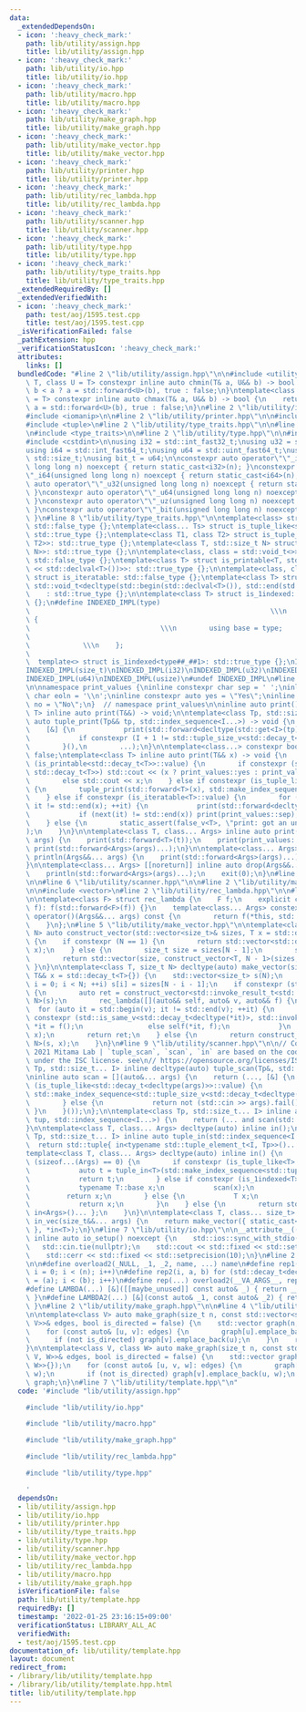 ```yaml
---
data:
  _extendedDependsOn:
  - icon: ':heavy_check_mark:'
    path: lib/utility/assign.hpp
    title: lib/utility/assign.hpp
  - icon: ':heavy_check_mark:'
    path: lib/utility/io.hpp
    title: lib/utility/io.hpp
  - icon: ':heavy_check_mark:'
    path: lib/utility/macro.hpp
    title: lib/utility/macro.hpp
  - icon: ':heavy_check_mark:'
    path: lib/utility/make_graph.hpp
    title: lib/utility/make_graph.hpp
  - icon: ':heavy_check_mark:'
    path: lib/utility/make_vector.hpp
    title: lib/utility/make_vector.hpp
  - icon: ':heavy_check_mark:'
    path: lib/utility/printer.hpp
    title: lib/utility/printer.hpp
  - icon: ':heavy_check_mark:'
    path: lib/utility/rec_lambda.hpp
    title: lib/utility/rec_lambda.hpp
  - icon: ':heavy_check_mark:'
    path: lib/utility/scanner.hpp
    title: lib/utility/scanner.hpp
  - icon: ':heavy_check_mark:'
    path: lib/utility/type.hpp
    title: lib/utility/type.hpp
  - icon: ':heavy_check_mark:'
    path: lib/utility/type_traits.hpp
    title: lib/utility/type_traits.hpp
  _extendedRequiredBy: []
  _extendedVerifiedWith:
  - icon: ':heavy_check_mark:'
    path: test/aoj/1595.test.cpp
    title: test/aoj/1595.test.cpp
  _isVerificationFailed: false
  _pathExtension: hpp
  _verificationStatusIcon: ':heavy_check_mark:'
  attributes:
    links: []
  bundledCode: "#line 2 \"lib/utility/assign.hpp\"\n\n#include <utility>\n\ntemplate<class\
    \ T, class U = T> constexpr inline auto chmin(T& a, U&& b) -> bool {\n    return\
    \ b < a ? a = std::forward<U>(b), true : false;\n}\ntemplate<class T, class U\
    \ = T> constexpr inline auto chmax(T& a, U&& b) -> bool {\n    return a < b ?\
    \ a = std::forward<U>(b), true : false;\n}\n#line 2 \"lib/utility/io.hpp\"\n\n\
    #include <iomanip>\n\n#line 2 \"lib/utility/printer.hpp\"\n\n#include <iostream>\n\
    #include <tuple>\n#line 2 \"lib/utility/type_traits.hpp\"\n\n#line 5 \"lib/utility/type_traits.hpp\"\
    \n#include <type_traits>\n\n#line 2 \"lib/utility/type.hpp\"\n\n#include <cstddef>\n\
    #include <cstdint>\n\nusing i32 = std::int_fast32_t;\nusing u32 = std::uint_fast32_t;\n\
    using i64 = std::int_fast64_t;\nusing u64 = std::uint_fast64_t;\nusing usize =\
    \ std::size_t;\nusing bit_t = u64;\n\nconstexpr auto operator\"\"_i32(unsigned\
    \ long long n) noexcept { return static_cast<i32>(n); }\nconstexpr auto operator\"\
    \"_i64(unsigned long long n) noexcept { return static_cast<i64>(n); }\nconstexpr\
    \ auto operator\"\"_u32(unsigned long long n) noexcept { return static_cast<u32>(n);\
    \ }\nconstexpr auto operator\"\"_u64(unsigned long long n) noexcept { return static_cast<u64>(n);\
    \ }\nconstexpr auto operator\"\"_uz(unsigned long long n) noexcept { return static_cast<usize>(n);\
    \ }\nconstexpr auto operator\"\"_bit(unsigned long long n) noexcept { return static_cast<bit_t>(n);\
    \ }\n#line 8 \"lib/utility/type_traits.hpp\"\n\ntemplate<class> struct is_tuple_like:\
    \ std::false_type {};\ntemplate<class... Ts> struct is_tuple_like<std::tuple<Ts...>>:\
    \ std::true_type {};\ntemplate<class T1, class T2> struct is_tuple_like<std::pair<T1,\
    \ T2>>: std::true_type {};\ntemplate<class T, std::size_t N> struct is_tuple_like<std::array<T,\
    \ N>>: std::true_type {};\n\ntemplate<class, class = std::void_t<>> struct is_printable:\
    \ std::false_type {};\ntemplate<class T> struct is_printable<T, std::void_t<decltype(std::cout\
    \ << std::declval<T>())>>: std::true_type {};\n\ntemplate<class, class = std::void_t<>>\
    \ struct is_iteratable: std::false_type {};\ntemplate<class T> struct is_iteratable<T,\
    \ std::void_t<decltype(std::begin(std::declval<T>()), std::end(std::declval<T>()))>>\n\
    \    : std::true_type {};\n\ntemplate<class T> struct is_1indexed: std::false_type\
    \ {};\n#define INDEXED_IMPL(type)                                            \
    \                                                           \\\n    struct type##_##1\
    \ {                                                                          \
    \                                \\\n        using base = type;              \
    \                                                                            \
    \             \\\n    };                                                     \
    \                                                                      \\\n  \
    \  template<> struct is_1indexed<type##_##1>: std::true_type {};\nINDEXED_IMPL(int)\n\
    INDEXED_IMPL(size_t)\nINDEXED_IMPL(i32)\nINDEXED_IMPL(u32)\nINDEXED_IMPL(i64)\n\
    INDEXED_IMPL(u64)\nINDEXED_IMPL(usize)\n#undef INDEXED_IMPL\n#line 6 \"lib/utility/printer.hpp\"\
    \n\nnamespace print_values {\ninline constexpr char sep = ' ';\ninline constexpr\
    \ char eoln = '\\n';\ninline constexpr auto yes = \"Yes\";\ninline constexpr auto\
    \ no = \"No\";\n}  // namespace print_values\n\ninline auto print(){};\n\ntemplate<class\
    \ T> inline auto print(T&&) -> void;\n\ntemplate<class Tp, std::size_t... I> inline\
    \ auto tuple_print(Tp&& tp, std::index_sequence<I...>) -> void {\n    (\n    \
    \    [&] {\n            print(std::forward<decltype(std::get<I>(tp))>(std::get<I>(tp)));\n\
    \            if constexpr (I + 1 != std::tuple_size_v<std::decay_t<Tp>>) print(print_values::sep);\n\
    \        }(),\n        ...);\n}\n\ntemplate<class...> constexpr bool false_v =\
    \ false;\ntemplate<class T> inline auto print(T&& x) -> void {\n    if constexpr\
    \ (is_printable<std::decay_t<T>>::value) {\n        if constexpr (std::is_same_v<bool,\
    \ std::decay_t<T>>) std::cout << (x ? print_values::yes : print_values::no);\n\
    \        else std::cout << x;\n    } else if constexpr (is_tuple_like<std::decay_t<T>>::value)\
    \ {\n        tuple_print(std::forward<T>(x), std::make_index_sequence<std::tuple_size_v<std::decay_t<T>>>());\n\
    \    } else if constexpr (is_iteratable<T>::value) {\n        for (auto it = std::begin(x);\
    \ it != std::end(x); ++it) {\n            print(std::forward<decltype(*it)>(*it));\n\
    \            if (next(it) != std::end(x)) print(print_values::sep);\n        }\n\
    \    } else {\n        static_assert(false_v<T>, \"print: got an unexpented type.\"\
    );\n    }\n}\n\ntemplate<class T, class... Args> inline auto print(T&& t, Args&&...\
    \ args) {\n    print(std::forward<T>(t));\n    print(print_values::sep);\n   \
    \ print(std::forward<Args>(args)...);\n}\n\ntemplate<class... Args> inline auto\
    \ println(Args&&... args) {\n    print(std::forward<Args>(args)...);\n    print(print_values::eoln);\n\
    }\n\ntemplate<class... Args> [[noreturn]] inline auto drop(Args&&... args) {\n\
    \    println(std::forward<Args>(args)...);\n    exit(0);\n}\n#line 2 \"lib/utility/scanner.hpp\"\
    \n\n#line 6 \"lib/utility/scanner.hpp\"\n\n#line 2 \"lib/utility/make_vector.hpp\"\
    \n\n#include <vector>\n#line 2 \"lib/utility/rec_lambda.hpp\"\n\n#line 4 \"lib/utility/rec_lambda.hpp\"\
    \n\ntemplate<class F> struct rec_lambda {\n    F f;\n    explicit constexpr rec_lambda(F&&\
    \ f): f(std::forward<F>(f)) {}\n    template<class... Args> constexpr decltype(auto)\
    \ operator()(Args&&... args) const {\n        return f(*this, std::forward<Args>(args)...);\n\
    \    }\n};\n#line 5 \"lib/utility/make_vector.hpp\"\n\ntemplate<class T, size_t\
    \ N> auto construct_vector(std::vector<size_t>& sizes, T x = std::decay_t<T>{})\
    \ {\n    if constexpr (N == 1) {\n        return std::vector<std::decay_t<T>>(sizes[0],\
    \ x);\n    } else {\n        size_t size = sizes[N - 1];\n        sizes.pop_back();\n\
    \        return std::vector(size, construct_vector<T, N - 1>(sizes, x));\n   \
    \ }\n}\n\ntemplate<class T, size_t N> decltype(auto) make_vector(size_t(&&sizes)[N],\
    \ T&& x = std::decay_t<T>{}) {\n    std::vector<size_t> s(N);\n    for (size_t\
    \ i = 0; i < N; ++i) s[i] = sizes[N - i - 1];\n    if constexpr (std::is_invocable_v<std::decay_t<T>>)\
    \ {\n        auto ret = construct_vector<std::invoke_result_t<std::decay_t<T>>,\
    \ N>(s);\n        rec_lambda([](auto&& self, auto& v, auto&& f) {\n          \
    \  for (auto it = std::begin(v); it != std::end(v); ++it) {\n                if\
    \ constexpr (std::is_same_v<std::decay_t<decltype(*it)>, std::invoke_result_t<decltype(f)>>)\
    \ *it = f();\n                else self(*it, f);\n            }\n        })(ret,\
    \ x);\n        return ret;\n    } else {\n        return construct_vector<std::decay_t<T>,\
    \ N>(s, x);\n    }\n}\n#line 9 \"lib/utility/scanner.hpp\"\n\n// Copyright (c)\
    \ 2021 Mitama Lab | `tuple_scan`, `scan`, `in` are based on the code released\
    \ under the ISC license. see\n// https://opensource.org/licenses/ISC.\ntemplate<class\
    \ Tp, std::size_t... I> inline decltype(auto) tuple_scan(Tp&, std::index_sequence<I...>);\n\
    \ninline auto scan = [](auto&... args) {\n    return (..., [&] {\n        if constexpr\
    \ (is_tuple_like<std::decay_t<decltype(args)>>::value) {\n            return tuple_scan(args,\
    \ std::make_index_sequence<std::tuple_size_v<std::decay_t<decltype(args)>>>{});\n\
    \        } else {\n            return not (std::cin >> args).fail();\n       \
    \ }\n    }());\n};\n\ntemplate<class Tp, std::size_t... I> inline auto tuple_scan(Tp&\
    \ tup, std::index_sequence<I...>) {\n    return (... and scan(std::get<I>(tup)));\n\
    }\n\ntemplate<class T, class... Args> decltype(auto) inline in();\n\ntemplate<class\
    \ Tp, std::size_t... I> inline auto tuple_in(std::index_sequence<I...>) {\n  \
    \  return std::tuple{ in<typename std::tuple_element_t<I, Tp>>()... };\n}\n\n\
    template<class T, class... Args> decltype(auto) inline in() {\n    if constexpr\
    \ (sizeof...(Args) == 0) {\n        if constexpr (is_tuple_like<T>::value) {\n\
    \            auto t = tuple_in<T>(std::make_index_sequence<std::tuple_size_v<T>>());\n\
    \            return t;\n        } else if constexpr (is_1indexed<T>::value) {\n\
    \            typename T::base x;\n            scan(x);\n            --x;\n   \
    \         return x;\n        } else {\n            T x;\n            scan(x);\n\
    \            return x;\n        }\n    } else {\n        return std::tuple{ in<T>(),\
    \ in<Args>()... };\n    }\n}\n\ntemplate<class T, class... size_t> inline auto\
    \ in_vec(size_t&&... args) {\n    return make_vector({ static_cast<usize>(args)...\
    \ }, *in<T>);\n}\n#line 7 \"lib/utility/io.hpp\"\n\n__attribute__((constructor))\
    \ inline auto io_setup() noexcept {\n    std::ios::sync_with_stdio(false);\n \
    \   std::cin.tie(nullptr);\n    std::cout << std::fixed << std::setprecision(10);\n\
    \    std::cerr << std::fixed << std::setprecision(10);\n}\n#line 2 \"lib/utility/macro.hpp\"\
    \n\n#define overload2(_NULL, _1, _2, name, ...) name\n#define rep1(i, n) for (std::decay_t<decltype(n)>\
    \ i = 0; i < (n); i++)\n#define rep2(i, a, b) for (std::decay_t<decltype(b)> i\
    \ = (a); i < (b); i++)\n#define rep(...) overload2(__VA_ARGS__, rep2, rep1)(__VA_ARGS__)\n\
    #define LAMBDA(...) [&]([[maybe_unused]] const auto& _) { return __VA_ARGS__;\
    \ }\n#define LAMBDA2(...) [&](const auto& _1, const auto& _2) { return __VA_ARGS__;\
    \ }\n#line 2 \"lib/utility/make_graph.hpp\"\n\n#line 4 \"lib/utility/make_graph.hpp\"\
    \n\ntemplate<class V> auto make_graph(size_t n, const std::vector<std::tuple<V,\
    \ V>>& edges, bool is_directed = false) {\n    std::vector graph(n, std::vector<size_t>{});\n\
    \    for (const auto& [u, v]: edges) {\n        graph[u].emplace_back(v);\n  \
    \      if (not is_directed) graph[v].emplace_back(u);\n    }\n    return graph;\n\
    }\n\ntemplate<class V, class W> auto make_graph(size_t n, const std::vector<std::tuple<V,\
    \ V, W>>& edges, bool is_directed = false) {\n    std::vector graph(n, std::vector<std::pair<size_t,\
    \ W>>{});\n    for (const auto& [u, v, w]: edges) {\n        graph[u].emplace_back(v,\
    \ w);\n        if (not is_directed) graph[v].emplace_back(u, w);\n    }\n    return\
    \ graph;\n}\n#line 7 \"lib/utility/template.hpp\"\n"
  code: '#include "lib/utility/assign.hpp"

    #include "lib/utility/io.hpp"

    #include "lib/utility/macro.hpp"

    #include "lib/utility/make_graph.hpp"

    #include "lib/utility/rec_lambda.hpp"

    #include "lib/utility/type.hpp"

    '
  dependsOn:
  - lib/utility/assign.hpp
  - lib/utility/io.hpp
  - lib/utility/printer.hpp
  - lib/utility/type_traits.hpp
  - lib/utility/type.hpp
  - lib/utility/scanner.hpp
  - lib/utility/make_vector.hpp
  - lib/utility/rec_lambda.hpp
  - lib/utility/macro.hpp
  - lib/utility/make_graph.hpp
  isVerificationFile: false
  path: lib/utility/template.hpp
  requiredBy: []
  timestamp: '2022-01-25 23:16:15+09:00'
  verificationStatus: LIBRARY_ALL_AC
  verifiedWith:
  - test/aoj/1595.test.cpp
documentation_of: lib/utility/template.hpp
layout: document
redirect_from:
- /library/lib/utility/template.hpp
- /library/lib/utility/template.hpp.html
title: lib/utility/template.hpp
---
```

